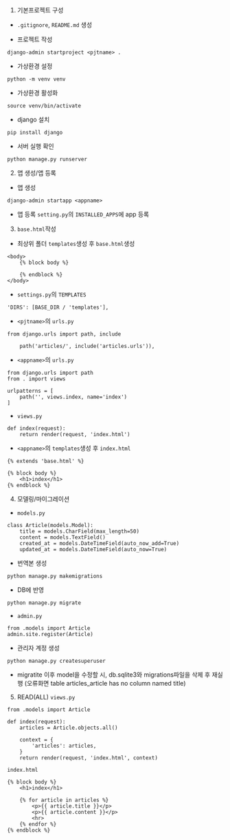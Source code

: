 1. 기본프로젝트 구성
- `.gitignore`, `README.md` 생성

- 프로젝트 작성
```
django-admin startproject <pjtname> .
```

- 가상환경 설정
```
python -m venv venv
```

- 가상환경 활성화
```
source venv/bin/activate
```

- django 설치
```
pip install django
```

- 서버 실행 확인
```
python manage.py runserver
```

2. 앱 생성/앱 등록
- 앱 생성
```
django-admin startapp <appname>
```

- 앱 등록
`setting.py`의 `INSTALLED_APPS`에 app 등록

3. `base.html`작성
- 최상위 폴더 `templates`생성 후 `base.html`생성
```
<body>
    {% block body %}
    
    {% endblock %}
</body>
```

- `settings.py`의 `TEMPLATES`
```
'DIRS': [BASE_DIR / 'templates'],
```

- `<pjtname>`의 `urls.py`
```
from django.urls import path, include

    path('articles/', include('articles.urls')),

```

- `<appname>`의 `urls.py`
```
from django.urls import path
from . import views

urlpatterns = [
    path('', views.index, name='index')
]
```

- `views.py`
```
def index(request):
    return render(request, 'index.html')
```

- `<appname>`의 `templates`생성 후 `index.html`
```
{% extends 'base.html' %}

{% block body %}
    <h1>index</h1>
{% endblock %}
```

4. 모델링/마이그레이션
- `models.py`
```
class Article(models.Model):
    title = models.CharField(max_length=50)
    content = models.TextField()
    created_at = models.DateTimeField(auto_now_add=True)
    updated_at = models.DateTimeField(auto_now=True)
```

- 번역본 생성
```
python manage.py makemigrations
```

- DB에 반영
```
python manage.py migrate
```

- `admin.py`
```
from .models import Article
admin.site.register(Article)
```

- 관리자 계정 생성
```
python manage.py createsuperuser
```

- migratite 이후 model을 수정할 시, db.sqlite3와 migrations파일을 삭제 후 재실행
(오류화면 table articles_article has no column named title)

5. READ(ALL)
`views.py`
```
from .models import Article

def index(request):
    articles = Article.objects.all()

    context = {
        'articles': articles,
    }
    return render(request, 'index.html', context)
```

`index.html`
```
{% block body %}
    <h1>index</h1>

    {% for article in articles %}
        <p>{{ article.title }}</p>
        <p>{{ article.content }}</p>
        <hr>
    {% endfor %}
{% endblock %}
```